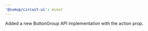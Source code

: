```yaml
---
'@sumup/circuit-ui': minor
---
```


Added a new ButtonGroup API implementation with the action prop.
